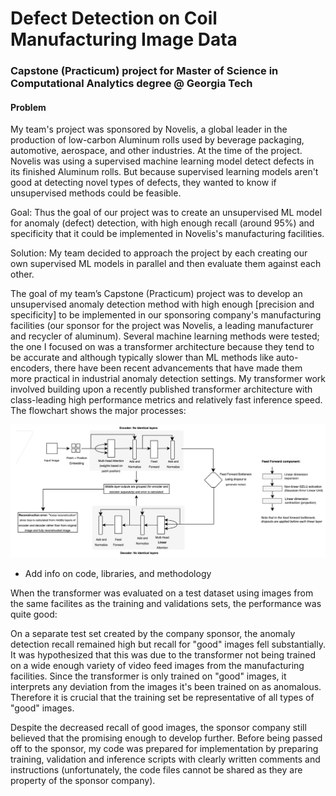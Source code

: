 # Defect Detection on Coil Manufacturing Image Data

### Capstone (Practicum) project for Master of Science in Computational Analytics degree @ Georgia Tech


#### Problem
My team's project was sponsored by Novelis, a global leader in the production of low-carbon Aluminum rolls used by beverage packaging, automotive, aerospace, and other industries. At the time of the project. Novelis was using a supervised machine learning model detect defects in its finished Aluminum rolls. But because supervised learning models aren't good at detecting novel types of defects, they wanted to know if unsupervised methods could be feasible. 

Goal: 
Thus the goal of our project was to create an unsupervised ML model for anomaly (defect) detection, with high enough recall (around 95%) and specificity that it could be implemented in Novelis's manufacturing facilities. 

Solution:
My team decided to approach the project by each creating our own supervised ML models in parallel and then evaluate them against each other. 

The goal of my team’s Capstone (Practicum) project was to develop an unsupervised anomaly detection method with high enough [precision and specificity] to be implemented in our sponsoring company's manufacturing facilities (our sponsor for the project was Novelis, a leading manufacturer and recycler of aluminum). Several machine learning methods were tested; the one I focused on was a transformer architecture because they tend to be accurate and although typically slower than ML methods like auto-encoders, there have been recent advancements that have made them more practical in industrial anomaly detection settings. My transformer work involved building upon a recently published transformer architecture with class-leading high performance metrics and relatively fast inference speed. The flowchart shows the major processes:

<img src="./images/transformer_figure.png" width="920" alt="A flow diagram of the transformer architecture showing the encoder, the bottleneck, and the decoder">

- Add info on code, libraries, and methodology
  
When the transformer was evaluated on a test dataset using images from the same facilites as the training and validations sets, the performance was quite good:

On a separate test set created by the company sponsor, the anomaly detection recall remained high but recall for "good" images fell substantially. It was hypothesized that this was due to the transformer not being trained on a wide enough variety of video feed images from the manufacturing facilities. Since the transformer is only trained on "good" images, it interprets any deviation from the images it's been trained on as anomalous. Therefore it is crucial that the training set be representative of all types of "good" images. 

Despite the decreased recall of good images, the sponsor company still believed that the promising enough to develop further. Before being passed off to the sponsor, my code was prepared for implementation by preparing training, validation and inference scripts with clearly written comments and instructions (unfortunately, the code files cannot be shared as they are property of the sponsor company). 
